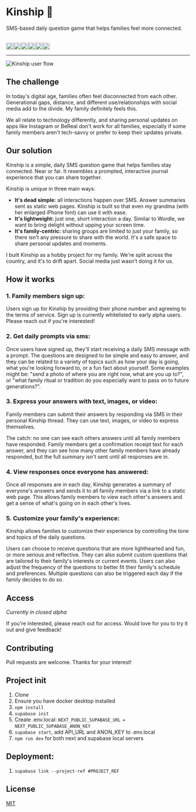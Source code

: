 # Kinship 🌱

SMS-based daily question game that helps families feel more connected.

<br>
<div style="display: flex;">
  <img src="https://img.shields.io/badge/TypeScript-007ACC?style=for-the-badge&logo=typescript&logoColor=white" height="20" />
  <img src="https://img.shields.io/badge/next.js-000000?style=for-the-badge&logo=nextdotjs&logoColor=white" height="20" />
  <img src="https://img.shields.io/badge/Supabase-3ECF8E?style=for-the-badge&logo=supabase&logoColor=white" height="20" />
  <img src="https://img.shields.io/badge/Twilio-F22F46?style=for-the-badge&logo=Twilio&logoColor=white" height="20" />
  <img src="https://img.shields.io/badge/Tailwind_CSS-38B2AC?style=for-the-badge&logo=tailwind-css&logoColor=white" height="20" />
  <img src="https://img.shields.io/badge/vercel-%23000000.svg?style=for-the-badge&logo=vercel&logoColor=white" height="20" />
</div>

---

![Kinship user flow](https://res.cloudinary.com/dfuyisjqi/image/upload/v1683811744/kinship/flowdemo_afkdrz.png)

## The challenge

In today's digital age, families often feel disconnected from each other. Generational gaps, distance, and different use/relationships with social media add to the divide. My family definitely feels this.

We all relate to technology differently, and sharing personal updates on apps like Instagram or BeReal don't work for all families, especially if some family members aren't tech-savvy or prefer to keep their updates private.

## Our solution

Kinship is a simple, daily SMS question game that helps families stay connected. Near or far. It resembles a prompted, interactive journal experience that you can share together.

Kinship is unique in three main ways:

- **It's dead simple:** all interactions happen over SMS. Answer summaries sent as static web pages. Kinship is built so that even my grandma (with her enlarged iPhone font) can use it with ease.
- **It's lightweight:** just one, short interaction a day. Similar to Wordle, we want to bring delight without upping your screen time.
- **It's family-centric:** sharing groups are limited to just your family, so there isn't any pressure to share with the world. It's a safe space to share personal updates and moments.

I built Kinship as a hobby project for my family. We're split across the country, and it's to drift apart. Social media just wasn't doing it for us.

## How it works

### 1. **Family members sign up:**

Users sign up for Kinship by providing their phone number and agreeing to the terms of service. Sign up is currently whitelisted to early alpha users. Please reach out if you're interested!

### 2. **Get daily prompts via sms:**

Once users have signed up, they'll start receiving a daily SMS message with a prompt. The questions are designed to be simple and easy to answer, and they can be related to a variety of topics such as how your day is going, what you're looking forward to, or a fun fact about yourself. Some examples might be: "send a photo of where you are right now, what are you up to?", or "what family ritual or tradition do you especially want to pass on to future generations?".

### 3. **Express your answers with text, images, or video:**

Family members can submit their answers by responding via SMS in their personal Kinship thread. They can use text, images, or video to express themselves.

The catch: no one can see each others answers until all family members have responded. Family members get a confirmation receipt text for each answer, and they can see how many other family members have already responded, but the full summary isn't sent until all responses are in.

### 4. **View responses once everyone has answered:**

Once all responses are in each day, Kinship generates a summary of everyone's answers and sends it to all family members via a link to a static web page. This allows family members to view each other's answers and get a sense of what's going on in each other's lives.

### 5. **Customize your family's experience:**

Kinship allows families to customize their experience by controlling the tone and topics of the daily questions.

Users can choose to receive questions that are more lighthearted and fun, or more serious and reflective. They can also submit custom questions that are tailored to their family's interests or current events. Users can also adjust the frequency of the questions to better fit their family's schedule and preferences. Multiple questions can also be triggered each day if the family decides to do so.

## Access

_Currently in closed alpha_

If you're interested, please reach out for access. Would love for you to try it out and give feedback!

## Contributing

Pull requests are welcome. Thanks for your interest!

## Project init

1. Clone
2. Ensure you have docker desktop installed
3. `npm install`
4. `supabase init`
5. Create .env.local: `NEXT_PUBLIC_SUPABASE_URL` + `NEXT_PUBLIC_SUPABASE_ANON_KEY`
6. `supabase start`, add API_URL and ANON_KEY to .env.local
7. `npm run dev` for both next and supabase local servers

## Deployment:

1. `supabase link --project-ref #PROJECT_REF`

## License

[MIT](https://choosealicense.com/licenses/mit/)
